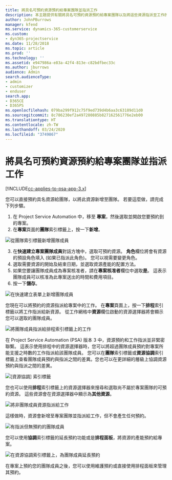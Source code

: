 ```yaml
---
title: 將具名可預約資源預約給專案團隊並指派工作
description: 本主題提供有關將具名可預約資源預約給專案團隊以及將這些資源指派至工作的資訊。
author: JohnPBurrows
manager: kfend
ms.service: dynamics-365-customerservice
ms.custom:
- dyn365-projectservice
ms.date: 11/28/2018
ms.topic: article
ms.prod: ''
ms.technology: ''
ms.assetid: e947986a-e83a-42f4-813e-c82bdfbec33c
ms.author: jburrows
audience: Admin
search.audienceType:
- admin
- customizer
- enduser
search.app:
- D365CE
- D365PS
ms.openlocfilehash: 079ba299f912c75f9ed739d4b6aa3c63189d11d0
ms.sourcegitcommit: 8c786230ef2a497280885b827162561776e2eb00
ms.translationtype: HT
ms.contentlocale: zh-TW
ms.lasthandoff: 03/24/2020
ms.locfileid: "3749867"
---
```

# <a name="book-named-bookable-resources-to-a-project-team-and-assign-tasks"></a>將具名可預約資源預約給專案團隊並指派工作 

[!INCLUDE[cc-applies-to-psa-app-3.x](../includes/cc-applies-to-psa-app-3x.md)]

您可以直接預約具名資源給團隊，以將此資源新增至團隊。 若要這麼做，請完成下列步驟。

1. 在 Project Service Automation 中，移至 **專案**，然後選取並開啟您要預約到的專案。
2. 在**專案**頁面的**團隊**索引標籤上，按一下**新增**。 

![從團隊索引標籤新增團隊成員](media/RM-how-to-1.png)

3. 在**快速建立專案團隊成員**對話方塊中，選取可預約資源。 **角色**欄位將會有資源的預設角色填入 (如果已指派此角色)。 您可以視需要變更角色。 
4. 選取需要資源的開始及結束日期，並選取資源產能的配置方法。 
5. 如果您要讓團隊成員成為專案核准者，請在**專案核准者**欄位中選取**是**。 這表示團隊成員可以核准為此專案送出的時間和費用項目。 
6. 按一下**儲存**。

![在快速建立表單上新增團隊成員](media/RM-how-to-2.png)


您現在可以將預約的資源指派給專案中的工作。 在**專案**頁面上，按一下**排程**索引標籤以將工作指派給新資源。 從工作網格中**資源**欄位啟動的資源選擇器將會顯示您可以選取的團隊成員。

![將團隊成員指派給排程索引標籤上的工作](media/RM-how-to-3.png)

在 Project Service Automation (PSA) 版本 3 中，資源預約和工作指派並非緊密聯繫。 這表示使用排程中的資源選擇器時，您可以將超過團隊成員預約對專案所能支援之時數的工作指派給該團隊成員。
您可以在**團隊**索引標籤或**資源協調**索引標籤上查看團隊成員預約與指派之間的差異。您也可以在更詳細的層級上協調資源預約與指派之間的差異。

![[資源協調] 索引標籤](media/RM-how-to-4.png)

您也可以使用**排程**索引標籤上的資源選擇器來搜尋和選取尚不屬於專案團隊的可預約資源。 這些資源會在資源選擇器中顯示為**其他資源**。

![將非團隊成員資源指派給工作](media/RM-how-to-5.png)

這樣做時，資源會新增至專案團隊並指派給工作，但不會產生任何預約。

![有指派但無預約的團隊成員](media/RM-how-to-6.png)

您可以使用**協調**索引標籤的延長預約功能或是**排程面板**，將資源的產能預約給專案。

![在資源協調索引標籤上，為團隊成員延長預約](media/RM-how-to-7.png)

在專案上預約您的團隊成員之後，您可以使用維護預約或直接使用排程面板來管理其預約。
